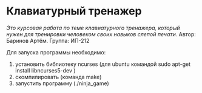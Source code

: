 # Клавиатурный тренажер
*Это курсовая работа по теме клавиатурного тренажера, который нужен для тренировки человеком своих навыков слепой печати.*
Автор: Баринов Артём. Группа: ИП-212

Для запуска программы необходимо:
1. установить библиотеку ncurses (для ubuntu командой sudo apt-get install libncurses5-dev
)
2. скомпилировать (команда make)
3. запустить программу (./ninja_game)